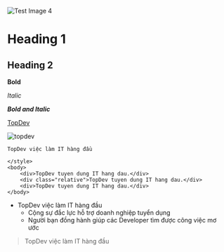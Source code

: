 ﻿![Test Image 4](https://i.pinimg.com/564x/21/ec/07/21ec0743fed9f6ce850f63b4c12d79af.jpg)

# Heading 1

## Heading 2

**Bold**

_Italic_

**_Bold and Italic_**

[TopDev](https://topdev.vn)

![topdev](https://topdev.vn)

`TopDev việc làm IT hàng đầu`

    </style>
    <body>
        <div>TopDev tuyen dung IT hang dau.</div>
        <div class="relative">TopDev tuyen dung IT hang dau.</div>
        <div>TopDev tuyen dung IT hang dau.</div>
    </body>

- TopDev việc làm IT hàng đầu
  - Cộng sự đắc lực hỗ trợ doanh nghiệp tuyển dụng
  - Người bạn đồng hành giúp các Developer tìm được công việc mơ ước

> TopDev việc làm IT hàng đầu